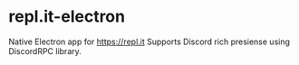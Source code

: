 # repl.it-electron
Native Electron app for  https://repl.it
Supports Discord rich presiense using DiscordRPC library. 

